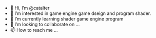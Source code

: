 - 👋 Hi, I’m @catalter
- 👀 I’m interested in game engine game dseign and program shader.
- 🌱 I’m currently learning shader game engine program
- 💞️ I’m looking to collaborate on ...
- 📫 How to reach me ...

<!---
catalter/catalter is a ✨ special ✨ repository because its `README.md` (this file) appears on your GitHub profile.
You can click the Preview link to take a look at your changes.
--->
